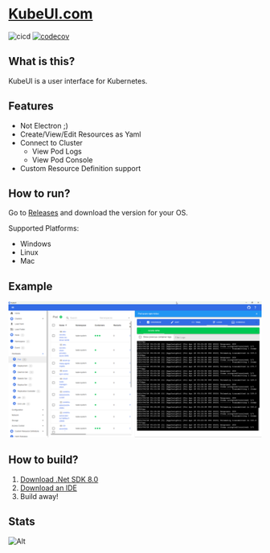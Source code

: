 # [KubeUI.com](https://KubeUI.com)

![cicd](https://github.com/IvanJosipovic/KubeUI2/workflows/CICD/badge.svg)
[![codecov](https://codecov.io/gh/IvanJosipovic/KubeUI2/graph/badge.svg?token=UvGEobxtO1)](https://codecov.io/gh/IvanJosipovic/KubeUI2)

## What is this?

KubeUI is a user interface for Kubernetes.

## Features

- Not Electron ;)
- Create/View/Edit Resources as Yaml
- Connect to Cluster
  - View Pod Logs
  - View Pod Console
- Custom Resource Definition support

## How to run?

Go to [Releases](https://github.com/IvanJosipovic/KubeUI/releases) and download the version for your OS.

Supported Platforms:

- Windows
- Linux
- Mac

## Example

![screenshot](docs/Screenshot.png)

## How to build?

1. [Download .Net SDK 8.0](https://dotnet.microsoft.com/en-us/download/dotnet/8.0)
2. [Download an IDE](https://dotnet.microsoft.com/platform/tools)
3. Build away!

## Stats

![Alt](https://repobeats.axiom.co/api/embed/db926eb668f71f8de3314f03022de6bb35797d5d.svg "Repobeats analytics image")
